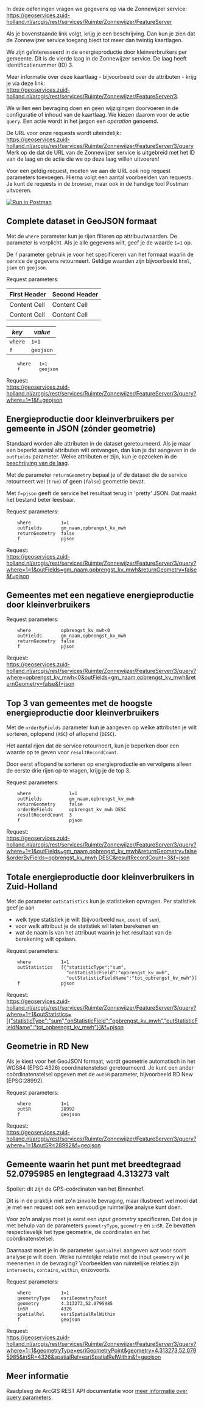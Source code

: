 In deze oefeningen vragen we gegevens op via de Zonnewijzer service:    
https://geoservices.zuid-holland.nl/arcgis/rest/services/Ruimte/Zonnewijzer/FeatureServer   

Als je bovenstaande link volgt, krijg je een beschrijving. Dan kun je zien dat de Zonnewijzer service toegang biedt tot meer dan twintig kaartlagen. 

We zijn geïnteresseerd in de energieproductie door kleinverbruikers per gemeente. Dit is de vierde laag in de Zonnewijzer service. De laag heeft identificatienummer (ID) 3.     

Meer informatie over deze kaartlaag - bijvoorbeeld over de attributen - krijg je via deze link:     
https://geoservices.zuid-holland.nl/arcgis/rest/services/Ruimte/Zonnewijzer/FeatureServer/3.    
 
We willen een bevraging doen en geen wijzigingen doorvoeren in de configuratie of inhoud van de kaartlaag. We kiezen daarom voor de actie `query`. Een actie wordt in het jargon een _operation_ genoemd.    

De URL voor onze requests wordt uiteindelijk:    
https://geoservices.zuid-holland.nl/arcgis/rest/services/Ruimte/Zonnewijzer/FeatureServer/3/query      
Merk op de dat de URL van de Zonnewijzer service is uitgebreid met het ID van de laag en de actie die we op deze laag willen uitvoeren!    

Voor een geldig request, moeten we aan de URL ook nog request parameters toevoegen. Hierna volgt een aantal voorbeelden van requests. Je kunt de requests in de browser, maar ook in de handige tool Postman uitvoeren.     

[![Run in Postman](https://run.pstmn.io/button.svg)](https://app.getpostman.com/run-collection/72b27942624d611382e9#?env%5Bworkshop-web-api%5D=W3sia2V5Ijoiem9ubmV3aWp6ZXJfc2VydmljZSIsInZhbHVlIjoiaHR0cHM6Ly9nZW9zZXJ2aWNlcy56dWlkLWhvbGxhbmQubmwvYXJjZ2lzL3Jlc3Qvc2VydmljZXMvUnVpbXRlL1pvbm5ld2lqemVyL0ZlYXR1cmVTZXJ2ZXIiLCJkZXNjcmlwdGlvbiI6IiIsInR5cGUiOiJ0ZXh0IiwiZW5hYmxlZCI6dHJ1ZX1d)  

## Complete dataset in GeoJSON formaat

Met de `where` parameter kun je rijen filteren op attribuutwaarden. De parameter is verplicht. Als je alle gegevens wilt, geef je de waarde `1=1` op. 

De `f` parameter gebruik je voor het specificeren van het formaat waarin de service de gegevens retourneert. Geldige waarden zijn bijvoorbeeld `html`, `json` en `geojson`.   

Request parameters:    

| First Header  | Second Header |
| ------------- | ------------- |
| Content Cell  | Content Cell  |
| Content Cell  | Content Cell  |

| *key*          | *value*                   |
|----------------|---------------------------|
| `where`        | `1=1`                     |
| `f`            | `geojson`                 |

```
    where 	1=1	
    f		geojson	
```
	
Request:    
https://geoservices.zuid-holland.nl/arcgis/rest/services/Ruimte/Zonnewijzer/FeatureServer/3/query?where=1=1&f=geojson

## Energieproductie door kleinverbruikers per gemeente in JSON (zónder geometrie)    

Standaard worden alle attributen in de dataset geretourneerd. Als je maar een beperkt aantal attributen wilt ontvangen, dan kun je dat aangeven in de `outFields` parameter. Welke attributen er zijn, kun je opzoeken in de [beschrijving van de laag](https://geoservices.zuid-holland.nl/arcgis/rest/services/Ruimte/Zonnewijzer/FeatureServer/3).    

Met de parameter `returnGeometry` bepaal je of de dataset die de service retourneert wel (`true`) of geen (`false`) geometrie bevat.         

Met `f=pjson` geeft de service het resultaat terug in 'pretty' JSON. Dat maakt het bestand beter leesbaar.    

Request parameters:
```
    where           1=1    
    outFields	    gm_naam,opbrengst_kv_mwh	
    returnGeometry  false	
    f               pjson
```
Request:    
https://geoservices.zuid-holland.nl/arcgis/rest/services/Ruimte/Zonnewijzer/FeatureServer/3/query?where=1=1&outFields=gm_naam,opbrengst_kv_mwh&returnGeometry=false&f=pjson

## Gemeentes met een negatieve energieproductie door kleinverbruikers

Request parameters:
```
    where           opbrengst_kv_mwh<0    
    outFields	    gm_naam,opbrengst_kv_mwh	
    returnGeometry  false
    f               pjson
```
Request:    
[https://geoservices.zuid-holland.nl/arcgis/rest/services/Ruimte/Zonnewijzer/FeatureServer/3/query?where=opbrengst_kv_mwh<0&outFields=gm_naam,opbrengst_kv_mwh&returnGeometry=false&f=json](https://geoservices.zuid-holland.nl/arcgis/rest/services/Ruimte/Zonnewijzer/FeatureServer/3/query?where=opbrengst_kv_mwh<0&outFields=gm_naam,opbrengst_kv_mwh&returnGeometry=false&f=pjson)


## Top 3 van gemeentes met de hoogste energieproductie door kleinverbruikers 

Met de `orderByFields` parameter kun je aangeven op welke attributen je wilt sorteren, oplopend (`ASC`) of aflopend (`DESC`).    

Het aantal rijen dat de service retourneert, kun je beperken door een waarde op te geven voor `resultRecordCount`.    

Door eerst aflopend te sorteren op energieproductie en vervolgens alleen de eerste drie rijen op te vragen, krijg je de top 3.    

Request parameters:
```
    where              1=1
    outFields	       gm_naam,opbrengst_kv_mwh
    returnGeometry     false
    orderByFields      opbrengst_kv_mwh DESC
    resultRecordCount  3
    f	               pjson
```	
Request:    
[https://geoservices.zuid-holland.nl/arcgis/rest/services/Ruimte/Zonnewijzer/FeatureServer/3/query?where=1=1&outFields=gm_naam,opbrengst_kv_mwh&returnGeometry=false&orderByFields=opbrengst_kv_mwh DESC&resultRecordCount=3&f=json](https://geoservices.zuid-holland.nl/arcgis/rest/services/Ruimte/Zonnewijzer/FeatureServer/3/query?where=1=1&outFields=gm_naam,opbrengst_kv_mwh&returnGeometry=false&orderByFields=opbrengst_kv_mwh+DESC&resultRecordCount=3&f=pjson)


## Totale energieproductie door kleinverbruikers in Zuid-Holland

Met de parameter `outStatistics` kun je statistieken opvragen. Per statistiek geef je aan 
* welk type statistiek je wilt (bijvoorbeeld `max`, `count` of `sum`), 
* voor welk attribuut je de statistiek wil laten berekenen en 
* wat de naam is van het attribuut waarin je het resultaat van de berekening wilt opslaan.

Request parameters:    
```
    where           1=1
    outStatistics   [{"statisticType":"sum",       
                      "onStatisticField":"opbrengst_kv_mwh",      
                      "outStatisticFieldName":"tot_opbrengst_kv_mwh"}]
    f               pjson
```	
Request:    
https://geoservices.zuid-holland.nl/arcgis/rest/services/Ruimte/Zonnewijzer/FeatureServer/3/query?where=1=1&outStatistics=[{"statisticType":"sum","onStatisticField":"opbrengst_kv_mwh","outStatisticFieldName":"tot_opbrengst_kv_mwh"}]&f=pjson

## Geometrie in RD New 

Als je kiest voor het GeoJSON formaat, wordt geometrie automatisch in het WGS84 (EPSG:4326) coordinatenstelsel geretourneerd. Je kunt een ander coördinatenstelsel opgeven met de `outSR` parameter, bijvoorbeeld RD New (EPSG:28992).    

Request parameters:    
```
    where           1=1                     
    outSR           28992
    f               geojson
```	
Request:    
https://geoservices.zuid-holland.nl/arcgis/rest/services/Ruimte/Zonnewijzer/FeatureServer/3/query?where=1=1&outSR=28992&f=geojson

## Gemeente waarin het punt met breedtegraad 52.0795985 en lengtegraad 4.313273 valt

Spoiler: dit zijn de GPS-coördinaten van het Binnenhof.

Dit is in de praktijk niet zo'n zinvolle bevraging, maar illustreert wel mooi dat je met een request ook een eenvoudige ruimtelijke analyse kunt doen.    

Voor zo'n analyse moet je eerst een _input geometry_ specificeren. Dat doe je met behulp van de parameters `geometryType`, `geometry` en `inSR`. Ze bevatten respectievelijk het type geometrie, de coördinaten en het coördinatenstelsel.  

Daarnaast moet je in de parameter `spatialRel` aangeven wat voor soort analyse je wilt doen. Welke ruimtelijke relatie met de input `geometry` wil je meenemen in de bevraging? Voorbeelden van ruimtelijke relaties zijn `intersects`, `contains`, `within`, enzovoorts.  

Request parameters:    
```
    where           1=1 
    geometryType    esriGeometryPoint 
    geometry        4.313273,52.0795985
    inSR            4326
    spatialRel      esriSpatialRelWithin
    f               geojson	
```

Request:    
https://geoservices.zuid-holland.nl/arcgis/rest/services/Ruimte/Zonnewijzer/FeatureServer/3/query?where=1=1&geometryType=esriGeometryPoint&geometry=4.313273,52.0795985&inSR=4326&spatialRel=esriSpatialRelWithin&f=geojson

## Meer informatie

Raadpleeg de ArcGIS REST API documentatie voor [meer informatie over query parameters](https://developers.arcgis.com/rest/services-reference/query-feature-service-layer-.htm#GUID-62EE7495-8688-4BD0-B433-89F7E4476673).





